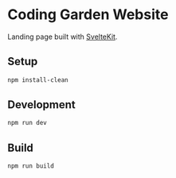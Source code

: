 # Coding Garden Website

Landing page built with [SvelteKit](https://kit.svelte.dev/).

## Setup

```bash
npm install-clean
```

## Development

```bash
npm run dev
```

## Build

```bash
npm run build
```
